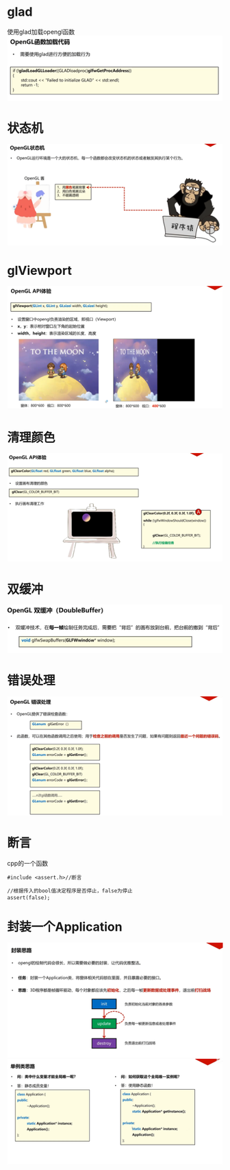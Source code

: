 # glad
使用glad加载opengl函数
![输入图片说明](/imgs/2024-10-13/Ma4HDLKTUDr0Bs4a.png)
# 状态机
![输入图片说明](/imgs/2024-10-13/9F0NJiKi5mlfEp2l.png)
# glViewport
![输入图片说明](/imgs/2024-10-13/lsiyWa5khUFJWA0b.png)
# 清理颜色
![输入图片说明](/imgs/2024-10-13/UeFD4Ks59QySyqbu.png)
# 双缓冲
![输入图片说明](/imgs/2024-10-13/ZWuyiOIN2BT9WSGt.png)
# 错误处理
![输入图片说明](/imgs/2024-10-13/Wg4WtJxmS8TAMbyQ.png)
# 断言
cpp的一个函数

```
#include <assert.h>//断言
```
```
//根据传入的bool值决定程序是否停止，false为停止
assert(false);
```
# 封装一个Application
![输入图片说明](/imgs/2024-10-13/VIxcnh6mId4MhoGT.png)
![输入图片说明](/imgs/2024-10-13/sVDUnB9Ry98gBWSi.png)
<!--stackedit_data:
eyJoaXN0b3J5IjpbNjk2OTc0Njk1LDY2MDE4NTkzNiwtODA3Mj
k2NTA2LC05NDc2NTc1MjJdfQ==
-->
